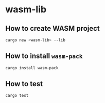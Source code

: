 # wasm-lib

## How to create WASM project

```bash
cargo new <wasm-lib> --lib
```

## How to install `wasm-pack`

```bash
cargo install wasm-pack
```

## How to test

```bash
cargo test
```

